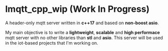 # lmqtt_cpp_wip (Work In Progress)
A header-only mqtt server written in **c++17** and based on **non-boost asio**.

My main objective is to write a **lightweight**, **scalable** and **high performace** mqtt server with no other libraries than **stl** and **asio**.
This server will be used in the iot-based projects that I'm working on.
